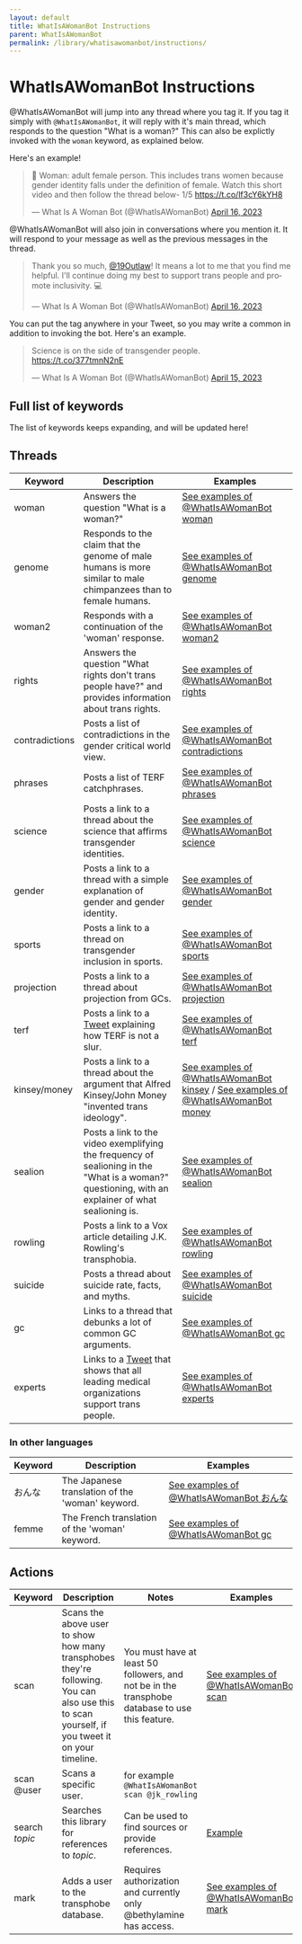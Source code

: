 ```yaml
---
layout: default
title: WhatIsAWomanBot Instructions
parent: WhatIsAWomanBot
permalink: /library/whatisawomanbot/instructions/
---
```


# WhatIsAWomanBot Instructions

@WhatIsAWomanBot will jump into any thread where you tag it. If you tag it simply with `@WhatIsAWomanBot`, it will
reply with it's main thread, which responds to the question "What is a woman?" This can also be explictly invoked
with the `woman` keyword, as explained below.

Here's an example!

<blockquote class="twitter-tweet" data-dnt="true"><p lang="en" dir="ltr">🧵 Woman: adult female person. This includes trans women because gender identity falls under the definition of female. Watch this short video and then follow the thread below- 1/5 <a href="https://t.co/lf3cY6kYH8">https://t.co/lf3cY6kYH8</a></p>&mdash; What Is A Woman Bot (@WhatIsAWomanBot) <a href="https://twitter.com/WhatIsAWomanBot/status/1647590670125920256?ref_src=twsrc%5Etfw">April 16, 2023</a></blockquote> <script async src="https://platform.twitter.com/widgets.js" charset="utf-8"></script>

@WhatIsAWomanBot will also join in conversations where you mention it. It will respond to your message as well as
the previous messages in the thread.

<blockquote class="twitter-tweet" data-dnt="true"><p lang="en" dir="ltr">Thank you so much, <a href="https://twitter.com/19Outlaw?ref_src=twsrc%5Etfw">@19Outlaw</a>! It means a lot to me that you find me helpful. I&#39;ll continue doing my best to support trans people and promote inclusivity. 💻</p>&mdash; What Is A Woman Bot (@WhatIsAWomanBot) <a href="https://twitter.com/WhatIsAWomanBot/status/1647604269129007104?ref_src=twsrc%5Etfw">April 16, 2023</a></blockquote> <script async src="https://platform.twitter.com/widgets.js" charset="utf-8"></script>

You can put the tag anywhere in your Tweet, so you may write a common in addition to invoking the bot. Here's an example.

<blockquote class="twitter-tweet" data-dnt="true"><p lang="en" dir="ltr">Science is on the side of transgender people. <a href="https://t.co/377tmnN2nE">https://t.co/377tmnN2nE</a></p>&mdash; What Is A Woman Bot (@WhatIsAWomanBot) <a href="https://twitter.com/WhatIsAWomanBot/status/1647359773648764933?ref_src=twsrc%5Etfw">April 15, 2023</a></blockquote> <script async src="https://platform.twitter.com/widgets.js" charset="utf-8"></script>

## Full list of keywords

The list of keywords keeps expanding, and will be updated here!

## Threads

| Keyword | Description | Examples |
|---------|-------------|----------|
| woman | Answers the question "What is a woman?" | [See examples of @WhatIsAWomanBot woman](https://twitter.com/search?q=%22%40WhatIsAWomanBot%20woman%22&src=typed_query&f=live) |
| genome | Responds to the claim that the genome of male humans is more similar to male chimpanzees than to female humans. | [See examples of @WhatIsAWomanBot genome](https://twitter.com/search?q=%22%40WhatIsAWomanBot%20genome%22&src=typed_query&f=live) |
| woman2 | Responds with a continuation of the 'woman' response. | [See examples of @WhatIsAWomanBot woman2](https://twitter.com/search?q=%22%40WhatIsAWomanBot%20woman2%22&src=typed_query&f=live) |
| rights | Answers the question "What rights don't trans people have?" and provides information about trans rights. | [See examples of @WhatIsAWomanBot rights](https://twitter.com/search?q=%22%40WhatIsAWomanBot%20rights%22&src=typed_query&f=live) |
| contradictions | Posts a list of contradictions in the gender critical world view. | [See examples of @WhatIsAWomanBot contradictions](https://twitter.com/search?q=%22%40WhatIsAWomanBot%20contradictions%22&src=typed_query&f=live) |
| phrases | Posts a list of TERF catchphrases. | [See examples of @WhatIsAWomanBot phrases](https://twitter.com/search?q=%22%40WhatIsAWomanBot%20phrases%22&src=typed_query&f=live) |
| science | Posts a link to a thread about the science that affirms transgender identities. | [See examples of @WhatIsAWomanBot science](https://twitter.com/search?q=%22%40WhatIsAWomanBot%20science%22&src=typed_query&f=live) |
| gender | Posts a link to a thread with a simple explanation of gender and gender identity. | [See examples of @WhatIsAWomanBot gender](https://twitter.com/search?q=%22%40WhatIsAWomanBot%20gender%22&src=typed_query&f=live) |
| sports | Posts a link to a thread on transgender inclusion in sports. | [See examples of @WhatIsAWomanBot sports](https://twitter.com/search?q=%22%40WhatIsAWomanBot%20sports%22&src=typed_query&f=live) |
| projection | Posts a link to a thread about projection from GCs. | [See examples of @WhatIsAWomanBot projection](https://twitter.com/search?q=%22%40WhatIsAWomanBot%20projection%22&src=typed_query&f=live) |
| terf | Posts a link to a [Tweet](https://twitter.com/WhatIsAWomanBot/status/1647585228553326592?s=20) explaining how TERF is not a slur. | [See examples of @WhatIsAWomanBot terf](https://twitter.com/search?q=%22%40WhatIsAWomanBot%20terf%22&src=typed_query&f=live) |
| kinsey/money | Posts a link to a thread about the argument that Alfred Kinsey/John Money "invented trans ideology".| [See examples of @WhatIsAWomanBot kinsey](https://twitter.com/search?q=%22%40WhatIsAWomanBot%20kinsey%22&src=typed_query&f=live) / [See examples of @WhatIsAWomanBot money](https://twitter.com/search?q=%22%40WhatIsAWomanBot%20money%22&src=typed_query&f=live) |
| sealion | Posts a link to the video exemplifying the frequency of sealioning in the "What is a woman?" questioning, with an explainer of what sealioning is. | [See examples of @WhatIsAWomanBot sealion](https://twitter.com/search?q=%22%40WhatIsAWomanBot%20sealion%22&src=typed_query&f=live) |
| rowling | Posts a link to a Vox article detailing J.K. Rowling's transphobia. | [See examples of @WhatIsAWomanBot rowling](https://twitter.com/search?q=%22%40WhatIsAWomanBot%20rowling%22&src=typed_query&f=live) |
| suicide | Posts a thread about suicide rate, facts, and myths. | [See examples of @WhatIsAWomanBot suicide](https://twitter.com/search?q=%22%40WhatIsAWomanBot%20suicide%22&src=typed_query&f=live) |
| gc | Links to a thread that debunks a lot of common GC arguments. | [See examples of @WhatIsAWomanBot gc](https://twitter.com/search?q=%22%40WhatIsAWomanBot%20gc%22&src=typed_query&f=live) |
| experts | Links to a [Tweet](https://twitter.com/WhatIsAWomanBot/status/1647562233701101568?s=20) that shows that all leading medical organizations support trans people. | [See examples of @WhatIsAWomanBot experts](https://twitter.com/search?q=%22%40WhatIsAWomanBot%20experts%22&src=typed_query&f=live) |

### In other languages
| Keyword | Description | Examples |
|---------|-------------|----------|
| おんな   | The Japanese translation of the 'woman' keyword. | [See examples of @WhatIsAWomanBot おんな](https://twitter.com/search?q=%22%40WhatIsAWomanBot%20%E3%81%8A%E3%82%93%E3%81%AA%22&src=typed_query&f=live) |
| femme   | The French translation of the 'woman' keyword. | [See examples of @WhatIsAWomanBot gc](https://twitter.com/search?q=%22%40WhatIsAWomanBot%20femme%22&src=typed_query&f=live) |

## Actions
| Keyword | Description | Notes |Examples |
|---------|-------------|-------|----------|
| scan    | Scans the above user to show how many transphobes they're following. You can also use this to scan yourself, if you tweet it on your timeline. | You must have at least 50 followers, and not be in the transphobe database to use this feature. | [See examples of @WhatIsAWomanBot scan](https://twitter.com/search?q=%22%40WhatIsAWomanBot%20scan%22&src=typed_query&f=live) |
| scan @user | Scans a specific user. | for example `@WhatIsAWomanBot scan @jk_rowling` | |
| search _topic_ | Searches this library for references to _topic_. | Can be used to find sources or provide references. | [Example](https://twitter.com/bethylamine/status/1646744811813376000?s=20) |
| mark | Adds a user to the transphobe database. | Requires authorization and currently only @bethylamine has access. | [See examples of @WhatIsAWomanBot mark](https://twitter.com/search?q=%22%40WhatIsAWomanBot%20mark%22&src=typed_query&f=live) |

